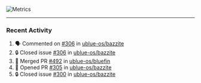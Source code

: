 ![Metrics](https://metrics.lecoq.io/KyleGospo?template=classic&base=header%2C%20activity%2C%20community%2C%20repositories%2C%20metadata&base.indepth=false&base.hireable=false&base.skip=false&config.timezone=America%2FLos_Angeles)

---
### Recent Activity
<!--START_SECTION:activity-->
1. 🗣 Commented on [#306](https://github.com/ublue-os/bazzite/issues/306#issuecomment-1721730114) in [ublue-os/bazzite](https://github.com/ublue-os/bazzite)
2. 🔒 Closed issue [#306](https://github.com/ublue-os/bazzite/issues/306) in [ublue-os/bazzite](https://github.com/ublue-os/bazzite)
3. 🎉 Merged PR [#492](https://github.com/ublue-os/bluefin/pull/492) in [ublue-os/bluefin](https://github.com/ublue-os/bluefin)
4. 💪 Opened PR [#305](https://github.com/ublue-os/bazzite/pull/305) in [ublue-os/bazzite](https://github.com/ublue-os/bazzite)
5. 🔒 Closed issue [#300](https://github.com/ublue-os/bazzite/issues/300) in [ublue-os/bazzite](https://github.com/ublue-os/bazzite)
<!--END_SECTION:activity-->

